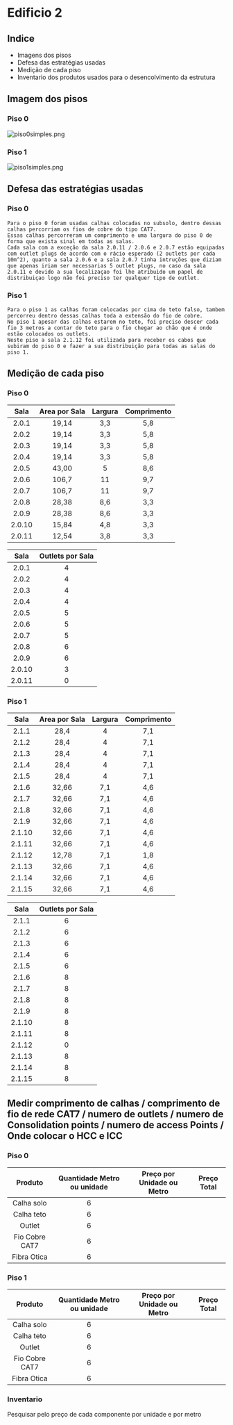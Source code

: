 # Edificio 2 
## Indice
* Imagens dos pisos
* Defesa das estratégias usadas
* Medição de cada piso
* Inventario dos produtos usados para o desencolvimento da estrutura

## Imagem dos pisos
### Piso 0
![piso0simples.png](Pisos_Simples/piso0simples.png)
### Piso 1
![piso1simples.png](Pisos_Simples/piso1simples.png)

## Defesa das estratégias usadas
### Piso 0
    Para o piso 0 foram usadas calhas colocadas no subsolo, dentro dessas calhas percorriam os fios de cobre do tipo CAT7.
    Essas calhas percorreram um comprimento e uma largura do piso 0 de forma que exista sinal em todas as salas.
    Cada sala com a exceção da sala 2.0.11 / 2.0.6 e 2.0.7 estão equipadas com outlet plugs de acordo com o rácio esperado (2 outlets por cada 10m^2), quanto a sala 2.0.6 e a sala 2.0.7 tinha intruções que diziam que apenas iriam ser necessarias 5 outlet plugs, no caso da sala 2.0.11 e devido a sua localizaçao foi lhe atribuido um papel de distribuiçao logo não foi preciso ter qualquer tipo de outlet.
### Piso 1
    Para o piso 1 as calhas foram colocadas por cima do teto falso, tambem percorreu dentro dessas calhas toda a extensão do fio de cobre.
    No piso 1 apesar das calhas estarem no teto, foi preciso descer cada fio 3 metros a contar do teto para o fio chegar ao chão que é onde estão colocados os outlets.
    Neste piso a sala 2.1.12 foi utilizada para receber os cabos que subiram do piso 0 e fazer a sua distribuição para todas as salas do piso 1. 

## Medição de cada piso
### Piso 0

|    Sala    | Area por Sala | Largura  | Comprimento |
|:----------:|:-------------:|:--------:|:-----------:|
| 2.0.1  		  |    	19,14     |		3,3 | 5,8 |        
|  2.0.2 		  |    	19,14     |		3,3	 | 	5,8	  |         
|  2.0.3 		  |    	19,14     |		3,3	 |  	 5,8   |         
| 2.0.4  		  |    	19,14     |		3,3	 |	5,8	 |         
| 2.0.5  		  |   	43,00		    |5	 |	8,6	 |        
| 2.0.6  		  |   	106,7		    |	11	 | 9,7 |                      
| 2.0.7  		  |   	106,7		    |	11	 | 9,7 |         
| 2.0.8  		  |   	28,38		    |	8,6	 |	3,3	 |        
| 2.0.9  		  |   	28,38		    |	8,6	 |	3,3	 |         
| 2.0.10  		 |   		15,84		   |		4,8	 |3,3 |
| 2.0.11  		 |   		12,54		   |		3,8 |3,3 |


|    Sala    |  Outlets por Sala  | 
|:----------:|:------------------:|
| 2.0.1  		  |         4          | 		      
|  2.0.2 		  |         	4         | 		  
|  2.0.3 		  |         	4         | 		    
| 2.0.4  		  |         	4         | 		    
| 2.0.5  		  |        	5		        |      
| 2.0.6  		  |        	5		        | 	                  
| 2.0.7  		  |        	5		        | 	      
| 2.0.8  		  |        	6		        | 	     
| 2.0.9  		  |        	6		        | 	       
| 2.0.10  		 |       		3		        | 		
| 2.0.11  		 |       		0		        | 		

### Piso 1

|    Sala    | Area por Sala | Largura | Comprimento |
|:----------:|:-------------:|:-------:|:-----------:|
| 2.1.1  		  |     	28,4     |   		4   |     7,1     |        
|  2.1.2 		  |     	28,4     |  		4	   |    	7,1     |         
|  2.1.3 		  |     	28,4     |  		4	   |    	 7,1    |         
| 2.1.4  		  |     	28,4     |  		4	   |    	7,1	    |         
| 2.1.5  		  |    	28,4		    |   4	    |    	7,1	    |        
| 2.1.6  		  |   	32,66		    |  	7,1	  |     4,6     |                      
| 2.1.7  		  |   	32,66		    |  	7,1	  |     4,6     |         
| 2.1.8  		  |   	32,66		    |  	7,1	  |    	4,6     |        
| 2.1.9  		  |   	32,66		    |  	7,1	  |    	4,6	    |         
| 2.1.10  		 |   		32,66		   |  		7,1  |     4,6     |
| 2.1.11  		 |   		32,66		   |  		7,1  |     4,6     |
| 2.1.12  		 | 	    12,78		  |  	7,1	  |    	1,8	    |        
| 2.1.13 		  |   	32,66		    |  	7,1   |    	4,6	    |         
| 2.1.14  		 |   		32,66		   | 		7,1	  |     4,6     |
| 2.1.15  		 |   		32,66		   |  		7,1  |     4,6     |


|    Sala    | Outlets por Sala | 
|:----------:|:----------------:|
| 2.1.1  		  |        	6        | 		      
|  2.1.2 		  |        	6        | 		  
|  2.1.3 		  |        	6        | 		    
| 2.1.4  		  |        	6        | 		    
| 2.1.5  		  |       	6		       |      
| 2.1.6  		  |       	8		       | 	                  
| 2.1.7  		  |       	8		       | 	      
| 2.1.8  		  |       	8		       | 	     
| 2.1.9  		  |       	8		       | 	       
| 2.1.10  		 |      		8		       | 		
| 2.1.11  		 |      		8		       | 		
| 2.1.12  		 |       	0		       | 	     
| 2.1.13 		  |       	8		       | 	       
| 2.1.14  		 |      		8		       | 		
| 2.1.15  		 |      		8		       | 

## Medir comprimento de calhas / comprimento de fio de rede CAT7 / numero de outlets / numero de Consolidation points / numero de access Points / Onde colocar o HCC e ICC ###
### Piso 0

|      Produto       | Quantidade Metro ou unidade | Preço por Unidade ou Metro |Preço Total |
|:------------------:|:---------------------------:|:--------------------------:|:----------:|
|   Calha solo  		   |             	6              | 		      
|   Calha teto 		    |             	6              | 		  
|     Outlet 		      |             	6              | 		    
| Fio Cobre CAT7  		 |             	6              | 		    
|  Fibra Otica  		   |            	6		             |

### Piso 1

|      Produto       | Quantidade Metro ou unidade | Preço por Unidade ou Metro |Preço Total |
|:------------------:|:---------------------------:|:--------------------------:|:----------:|
|   Calha solo  		   |             	6              |
|   Calha teto 		    |             	6              |
|     Outlet 		      |             	6              |
| Fio Cobre CAT7  		 |             	6              |
|  Fibra Otica  		   |            	6		             |

    
### Inventario ###
Pesquisar pelo preço de cada componente por unidade e por metro


